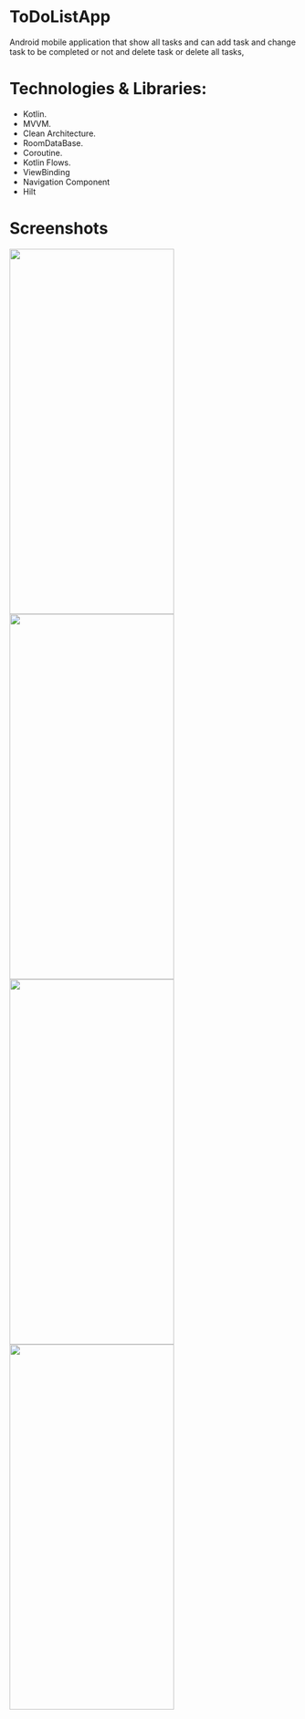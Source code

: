 # ToDoListApp

Android mobile application that show all tasks and can add task and change task to be completed or not and delete task or delete all tasks, 

# Technologies & Libraries:

- Kotlin.
- MVVM.
- Clean Architecture.
- RoomDataBase.
- Coroutine.
- Kotlin Flows.
- ViewBinding
- Navigation Component
- Hilt

# Screenshots

<div align="start">
    <img src="https://github.com/AyaHassanAbdelghany/ToDoListApp/assets/54456549/2819480b-ee3f-4c06-a735-84c2cb491521" height="640" width="288">
    <br>
    <img src="https://github.com/AyaHassanAbdelghany/ToDoListApp/assets/54456549/151d131e-c01d-487e-979c-a421238fd239" height="640" width="288">
    <br>
    <img src="https://github.com/AyaHassanAbdelghany/ToDoListApp/assets/54456549/cc73073b-6d31-423a-9942-4a56255ce0c1" height="640" width="288">
    <br>
    <img src="https://github.com/AyaHassanAbdelghany/ToDoListApp/assets/54456549/e556d83d-89e4-4ae8-b59f-0760c96a667c" height="640" width="288">
</div>
